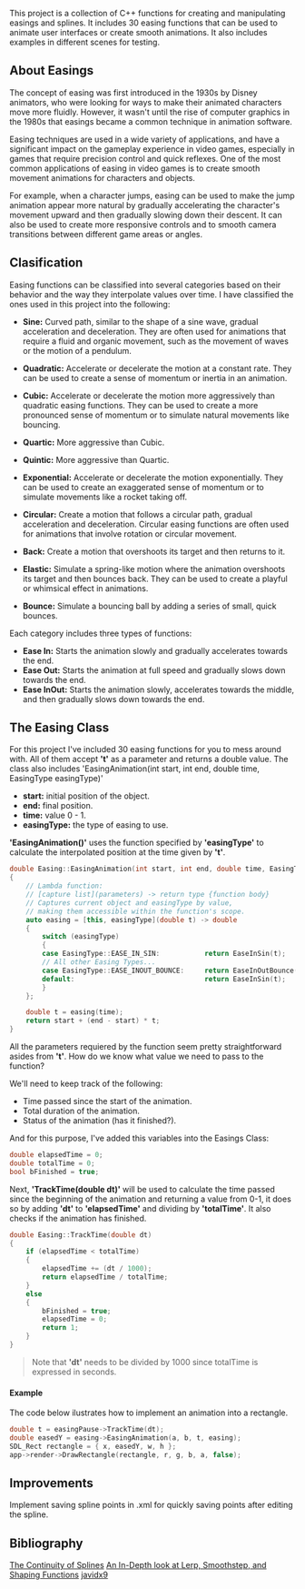
This project is a collection of C++ functions for creating and manipulating easings and splines. It includes 30 easing functions that can be used to animate user interfaces or create smooth animations.
It also includes examples in different scenes for testing.

## About Easings

The concept of easing was first introduced in the 1930s by Disney animators, who were looking for ways to make their animated characters move more fluidly. However, it wasn't until the rise of computer graphics in the 1980s that easings became a common technique in animation software.

Easing techniques are used in a wide variety of applications, and have a significant impact on the gameplay experience in video games, especially in games that require precision control and quick reflexes. One of the most common applications of easing in video games is to create smooth movement animations for characters and objects.

For example, when a character jumps, easing can be used to make the jump animation appear more natural by gradually accelerating the character's movement upward and then gradually slowing down their descent. It can also be used to create more responsive controls and to smooth camera transitions between different game areas or angles.

## Clasification

Easing functions can be classified into several categories based on their behavior and the way they interpolate values over time. I have classified the ones used in this project into the following:

- **Sine:** Curved path, similar to the shape of a sine wave, gradual acceleration and deceleration.
They are often used for animations that require a fluid and organic movement, such as the movement of waves or the motion of a pendulum.

- **Quadratic:** Accelerate or decelerate the motion at a constant rate.
They can be used to create a sense of momentum or inertia in an animation.

- **Cubic:** Accelerate or decelerate the motion more aggressively than quadratic easing functions.
They can be used to create a more pronounced sense of momentum or to simulate natural movements like bouncing.

- **Quartic:** More aggressive than Cubic.

- **Quintic:** More aggressive than Quartic.

- **Exponential:** Accelerate or decelerate the motion exponentially.
They can be used to create an exaggerated sense of momentum or to simulate movements like a rocket taking off.

- **Circular:** Create a motion that follows a circular path, gradual acceleration and deceleration.
Circular easing functions are often used for animations that involve rotation or circular movement.

- **Back:** Create a motion that overshoots its target and then returns to it.

- **Elastic:** Simulate a spring-like motion where the animation overshoots its target and then bounces back.
They can be used to create a playful or whimsical effect in animations.

- **Bounce:** Simulate a bouncing ball by adding a series of small, quick bounces.

Each category includes three types of functions:

- **Ease In:** Starts the animation slowly and gradually accelerates towards the end.
- **Ease Out:** Starts the animation at full speed and gradually slows down towards the end.
- **Ease InOut:** Starts the animation slowly, accelerates towards the middle, and then gradually slows down towards the end.

## The Easing Class

For this project I've included 30 easing functions for you to mess around with. All of them accept __'t'__ as a parameter and returns a double value.
The class also includes 'EasingAnimation(int start, int end, double time, EasingType easingType)'
- **start:** initial position of the object.
- **end:** final position.
- **time:** value 0 - 1.
- **easingType:** the type of easing to use.

__'EasingAnimation()'__ uses the function specified by __'easingType'__ to calculate the interpolated position at the time given by __'t'__.

```c++
double Easing::EasingAnimation(int start, int end, double time, EasingType easingType)
{
    // Lambda function:
    // [capture list](parameters) -> return type {function body}
    // Captures current object and easingType by value,
    // making them accessible within the function's scope.
    auto easing = [this, easingType](double t) -> double
    {
        switch (easingType)
        {
        case EasingType::EASE_IN_SIN:           return EaseInSin(t);
        // All other Easing Types...
        case EasingType::EASE_INOUT_BOUNCE:     return EaseInOutBounce(t);
        default:                                return EaseInSin(t);
        }
    };

    double t = easing(time);
    return start + (end - start) * t;
}
```

All the parameters requiered by the function seem pretty straightforward asides from __'t'__. How do we know what value we need to pass to the function?

We'll need to keep track of the following:
- Time passed since the start of the animation.
- Total duration of the animation.
- Status of the animation (has it finished?).

And for this purpose, I've added this variables into the Easings Class:

```c++
double elapsedTime = 0;
double totalTime = 0;
bool bFinished = true;
```

Next, __'TrackTime(double dt)'__ will be used to calculate the time passed since the beginning of the animation and returning a value from 0-1, it does so by adding __'dt'__ to __'elapsedTime'__ and dividing by __'totalTime'__. It also checks if the animation has finished.

```c++
double Easing::TrackTime(double dt)
{
    if (elapsedTime < totalTime)
    {
        elapsedTime += (dt / 1000);
        return elapsedTime / totalTime;
    }
    else
    {
        bFinished = true;
        elapsedTime = 0;
        return 1;
    }
}
```
> Note that __'dt'__ needs to be divided by 1000 since totalTime is expressed in seconds.

#### Example

The code below ilustrates how to implement an animation into a rectangle.
```c++
double t = easingPause->TrackTime(dt);
double easedY = easing->EasingAnimation(a, b, t, easing);
SDL_Rect rectangle = { x, easedY, w, h };
app->render->DrawRectangle(rectangle, r, g, b, a, false);
```



## Improvements
Implement saving spline points in .xml for quickly saving points after editing the spline. 

## Bibliography
[The Continuity of Splines](https://www.youtube.com/watch?v=jvPPXbo87ds)
[An In-Depth look at Lerp, Smoothstep, and Shaping Functions](https://www.youtube.com/watch?v=YJB1QnEmlTs)
[javidx9](https://www.youtube.com/@javidx9)

